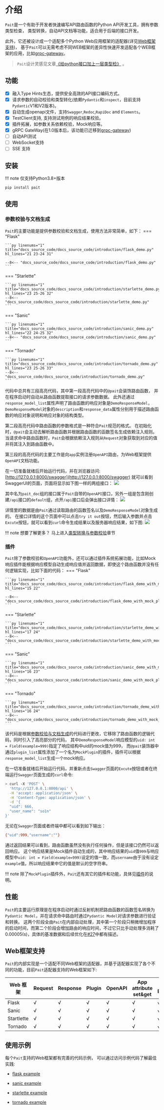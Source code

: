 # 介绍
`Pait`是一个有助于开发者快速编写API路由函数的Python API开发工具，拥有参数类型检查， 类型转换，自动API文档等功能，适合用于后端的接口开发。

此外，它还被设计成一个适配多个Python Web应用框架的适配器(详见[Web框架支持](/#web))，
基于`Pait`可以无需考虑不同WEB框架的差异性快速开发适配各个WEB框架的应用，比如[grpc-gateway](https://github.com/python-pai/grpc-gateway)。

> `Pait`设计灵感见文章[《给python接口加上一层类型检》](https://so1n.me/2019/04/15/%E7%BB%99python%E6%8E%A5%E5%8F%A3%E5%8A%A0%E4%B8%8A%E4%B8%80%E5%B1%82%E7%B1%BB%E5%9E%8B%E6%A3%80/) 。

## 功能
 - [x] 融入Type Hints生态，提供安全高效的API接口编码方式。
 - [x] 请求参数的自动校验和类型转化(依赖`Pydantic`和`inspect`，目前支持`Pydantic`V1和V2版本)。
 - [x] 自动生成openapi文件，支持`Swagger`,`Redoc`,`RapiDoc` and `Elements`。
 - [x] TestClient支持, 支持测试用例的响应结果校验。
 - [x] 插件拓展，如参数关系依赖校验，Mock响应等。
 - [x] gRPC GateWay(在1.0版本后，该功能已迁移到[grpc-gateway](https://github.com/python-pai/grpc-gateway))
 - [ ] 自动API测试
 - [ ] WebSocket支持
 - [ ] SSE 支持

## 安装
!!! note
    仅支持Python3.8+版本

```bash
pip install pait
```

## 使用
### 参数校验与文档生成
`Pait`的主要功能是提供参数校验和文档生成，使用方法非常简单，如下：
=== "Flask"

    ```py linenums="1" title="docs_source_code/docs_source_code/introduction/flask_demo.py" hl_lines="21 23-24 31"

    --8<-- "docs_source_code/docs_source_code/introduction/flask_demo.py"
    ```

=== "Starlette"

    ```py linenums="1" title="docs_source_code/docs_source_code/introduction/starlette_demo.py" hl_lines="23 25-26 32"
    --8<-- "docs_source_code/docs_source_code/introduction/starlette_demo.py"
    ```

=== "Sanic"

    ```py linenums="1" title="docs_source_code/docs_source_code/introduction/sanic_demo.py" hl_lines="22 24-25 32"
    --8<-- "docs_source_code/docs_source_code/introduction/sanic_demo.py"
    ```

=== "Tornado"

    ```py linenums="1" title="docs_source_code/docs_source_code/introduction/tornado_demo.py" hl_lines="23 25-26 33"
    --8<-- "docs_source_code/docs_source_code/introduction/tornado_demo.py"
    ```

代码中总共有三段高亮代码，其中第一段高亮代码中的`@pait`会装饰路由函数， 并在程序启动时自动从路由函数提取接口的请求参数数据。
此外还通过`response_model_list`属性声明了路由函数的响应对象是`DemoResponseModel`，
`DemoResponseModel`对象的`description`和`response_data`属性分别用于描述路由函数的响应对象说明和响应对象的结构类型。

第二段高亮代码中路由函数的参数格式是一种符合`Pait`规范的格式。
在初始化时，`@pait`会主动去解析路由函数并根据路由函数的函数签名生成依赖注入规则。
当请求命中路由函数时，`Pait`会根据依赖注入规则从`Request`对象获取到对应的值并将其注入到路由函数中。

第三段的高亮代码的主要工作是向`app`实例注册`OpenAPI`路由，为Web框架提供`OpenAPI`文档功能。

在一切准备就绪后开始运行代码，并在浏览器访问: [http://127.0.0.1:8000/swagger](http://127.0.0.1:8000/swagger) 就可以看到SwaggerUI的页面，页面将显示如下图一样的两组接口：
![](https://cdn.jsdelivr.net/gh/so1n/so1n_blog_photo@master/blog_photo/1648292884021Pait%20doc-%E9%A6%96%E9%A1%B5%E7%A4%BA%E4%BE%8B%E6%8E%A5%E5%8F%A3-Swagger%E9%A6%96%E9%A1%B5.png)

其中名为`pait_doc`组的接口属于`Pait`自带的`OpenAPI`接口，另外一组是包含刚创建`/api`接口的`default`组，点开`/api`接口后会弹出接口详情：
![](https://cdn.jsdelivr.net/gh/so1n/so1n_blog_photo@master/blog_photo/1648292937018Pait%20doc-%E9%A6%96%E9%A1%B5%E7%A4%BA%E4%BE%8B%E6%8E%A5%E5%8F%A3-api%E6%8E%A5%E5%8F%A3.png)

详情里的数据是由`Pait`通过读取路由的函数签名以及`DemoResponseModel`对象生成的。
在接口详情的这个页面中可以点击`try it out`按钮，然后输入参数并点击`Excute`按钮，就可以看到`curl`命令生成结果以及服务器响应结果，如下图:
![](https://cdn.jsdelivr.net/gh/so1n/so1n_blog_photo@master/blog_photo/1648292980016Pait%20doc-%E9%A6%96%E9%A1%B5%E7%A4%BA%E4%BE%8B%E6%8E%A5%E5%8F%A3-Swagger%E8%AF%B7%E6%B1%82.png)


!!! note
    想要了解更多？ 马上进入[类型转换与参数校验](/1_1_introduction/)章节


### 插件
`Pait`除了参数校验和`OpenAPI`功能外，还可以通过插件系统拓展功能，比如Mock响应插件能根据响应模型自动生成响应值并返回数据，即使这个路由函数并没有任何逻辑实现，比如下面的代码：
=== "Flask"

    ```py linenums="1" title="docs_source_code/docs_source_code/introduction/flask_demo_with_mock_plugin.py" hl_lines="15 22"

    --8<-- "docs_source_code/docs_source_code/introduction/flask_demo_with_mock_plugin.py"
    ```

=== "Starlette"

    ```py linenums="1" title="docs_source_code/docs_source_code/introduction/starlette_demo_with_mock_plugin.py" hl_lines="17 24"
    --8<-- "docs_source_code/docs_source_code/introduction/starlette_demo_with_mock_plugin.py"
    ```

=== "Sanic"

    ```py linenums="1" title="docs_source_code/docs_source_code/introduction/sanic_demo_with_mock_plugin.py" hl_lines="16 23"
    --8<-- "docs_source_code/docs_source_code/introduction/sanic_demo_with_mock_plugin.py"
    ```

=== "Tornado"

    ```py linenums="1" title="docs_source_code/docs_source_code/introduction/tornado_demo_with_mock_plugin.py" hl_lines="16 24"
    --8<-- "docs_source_code/docs_source_code/introduction/tornado_demo_with_mock_plugin.py"
    ```

该代码是根据[参数校验与文档生成](/#_5)的代码进行更改，它移除了路由函数的逻辑代码，同时引入了高亮部分的代码， 其中`DemoResponseModel`响应模型的`uid: int = Field(example=999)`指定了响应结构中uid的mock值为999， 而`@pait`装饰器中通过`plugin_list`属性添加了一个名为`MockPlugin`的插件，插件可以根据`response_model_list`生成一个mock响应。

在一切准备就绪后开始运行代码，并重新点击`Swagger`页面的`Excute`按钮或者在终端运行`Swagger`页面生成的`curl`命令:
```bash
> curl -X 'POST' \
  'http://127.0.0.1:8000/api' \
  -H 'accept: application/json' \
  -H 'Content-Type: application/json' \
  -d '{
  "uid": 666,
  "user_name": "so1n"
}'
```
无论在`Swagger`页面或者终端中都可以看到如下输出：
```bash
{"uid":999,"username":""}
```
通过返回结果可以看到，路由函数虽然没有执行任何操作，但是该接口仍然可以返回响应。
这个响应结果是Mock插件自动生成的，其中响应结果的`uid`值`999`与响应模型中`uid: int = Field(example=999)`设定的值一致，而`username`由于没有设定`example`值，所以响应结果中它的值是默认的空字符串。


!!! note
    除了`MockPlugin`插件外，`Pait`还有其它的插件和功能，具体见[插件](/5_1_introduction/)的说明。

## 性能
`Pait`的主要运行原理是在程序启动时通过反射机制把路由函数的函数签名转换为`Pydantic Model`，并在请求命中路由时通过`Pydantic Model`对请求参数进行验证和转换。
这两个阶段全由`Pait`在内部自动处理，其中第一个阶段只稍微增加程序的启动时间，而第二个阶段会增加路由的响应时间，不过它只比手动处理多消耗了0.00005(s)，具体的基准数据和后续优化在[#27](https://github.com/so1n/pait/issues/27)中都有描述。
## Web框架支持
`Pait`的内部实现是一个适配不同Web框架的适配器，并基于适配器实现了各个不同的功能，目前`Pait`适配器支持的Web框架如下:

| Web 框架     |Request|Response|Plugin|OpenAPI|App attribute set&get|HTTP Exception|SimpleRoute|TestHelper|
|------------|---|---|---|---|---|---|---|---|
| Flask      |√|√|√|√|√|√|√|√|
| Sanic      |√|√|√|√|√|√|√|√|
| Startlette |√|√|√|√|√|√|√|√|
| Tornado    |√|√|√|√|√|√|√|√|

## 使用示例
每个`Pait`支持的Web框架都有完善的代码示例， 可以通过访问示例代码了解最佳实践:

- [flask example](https://github.com/so1n/pait/tree/master/example/flask_example)

- [sanic example](https://github.com/so1n/pait/tree/master/example/sanic_example)

- [starlette example](https://github.com/so1n/pait/tree/master/example/starlette_example)

- [tornado example](https://github.com/so1n/pait/tree/master/example/tornado_example)
